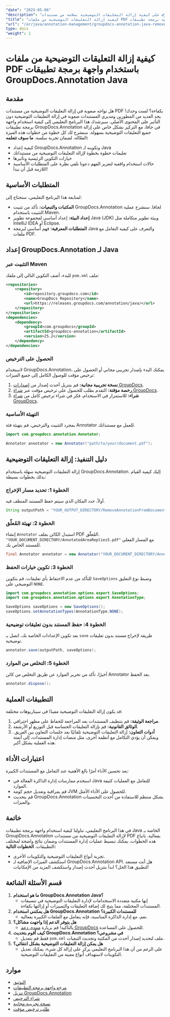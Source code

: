 ```yaml
---
"date": "2025-05-06"
"description": "تعرّف على كيفية إزالة التعليقات التوضيحية بسلاسة من مستندات PDF باستخدام واجهة برمجة تطبيقات GroupDocs.Annotation في جافا. اتبع دليلنا خطوة بخطوة لإدارة مستنداتك بكفاءة."
"title": "كيفية إزالة التعليقات التوضيحية من ملفات PDF باستخدام واجهة برمجة تطبيقات GroupDocs.Annotation Java"
"url": "/ar/java/annotation-management/groupdocs-annotation-java-remove-pdf-annotations/"
type: docs
"weight": 1
---
```


# كيفية إزالة التعليقات التوضيحية من ملفات PDF باستخدام واجهة برمجة تطبيقات GroupDocs.Annotation Java
## مقدمة
هل تواجه صعوبة في إزالة التعليقات التوضيحية من مستندات PDF بكفاءة؟ لست وحدك! يجد العديد من المطورين ومديري المستندات صعوبة في إزالة التعليقات التوضيحية دون التأثير على المحتوى الأصلي. سيرشدك هذا البرنامج التعليمي إلى كيفية استخدام واجهة برمجة تطبيقات GroupDocs.Annotation في جافا، مع التركيز بشكل خاص على إزالة جميع التعليقات التوضيحية بسهولة. سنشرح لك كل خطوة من خطوات هذه الميزة الفعّالة، لضمان تجربة سلسة.
**ما سوف تتعلمه:**
- كيفية إعداد GroupDocs.Annotation وتكوينه لـ Java
- تعليمات خطوة بخطوة لإزالة التعليقات التوضيحية من مستنداتك
- خيارات التكوين الرئيسية وتأثيرها
- حالات استخدام واقعية لتعزيز الفهم
دعونا نلقي نظرة على المتطلبات الأساسية اللازمة قبل أن نبدأ!
## المتطلبات الأساسية
لمتابعة هذا البرنامج التعليمي، ستحتاج إلى:
- **المكتبات والتبعيات:** تأكد من تثبيت GroupDocs.Annotation لجافا. سنشرح عملية التثبيت باستخدام Maven.
- **إعداد البيئة:** إعداد أساسي لمجموعة تطوير Java (JDK) وبيئة تطوير متكاملة مثل IntelliJ IDEA أو Eclipse.
- **المتطلبات المعرفية:** فهم أساسي لبرمجة Java والتعرف على كيفية التعامل مع ملفات PDF.
## إعداد GroupDocs.Annotation لـ Java
### التثبيت عبر Maven
للبدء، أضف التكوين التالي إلى ملفك `pom.xml` ملف:
```xml
<repositories>
    <repository>
        <id>repository.groupdocs.com</id>
        <name>GroupDocs Repository</name>
        <url>https://releases.groupdocs.com/annotation/java/</url>
    </repository>
</repositories>
<dependencies>
    <dependency>
        <groupId>com.groupdocs</groupId>
        <artifactId>groupdocs-annotation</artifactId>
        <version>25.2</version>
    </dependency>
</dependencies>
```
### الحصول على الترخيص
لاستخدام GroupDocs.Annotation، يمكنك البدء بإصدار تجريبي مجاني أو الحصول على ترخيص مؤقت للوصول الكامل إلى جميع الميزات:
1. **نسخة تجريبية مجانية:** قم بتنزيل أحدث إصدار من [إصدارات GroupDocs](https://releases.groupdocs.com/annotation/java/).
2. **رخصة مؤقتة:** التقدم بطلب للحصول على ترخيص مؤقت عبر [شراء GroupDocs](https://purchase.groupdocs.com/temporary-license/).
3. **شراء:** للاستمرار في الاستخدام، فكر في شراء ترخيص كامل من [شراء GroupDocs](https://purchase.groupdocs.com/buy).
### التهيئة الأساسية
بمجرد التثبيت والترخيص، قم بتهيئة فئة Annotator للعمل مع مستنداتك.
```java
import com.groupdocs.annotation.Annotator;

Annotator annotator = new Annotator("path/to/your/document.pdf");
```
## دليل التنفيذ: إزالة التعليقات التوضيحية
إزالة التعليقات التوضيحية سهلة باستخدام GroupDocs.Annotation. إليك كيفية القيام بذلك بخطوات بسيطة:
### الخطوة 1: تحديد مسار الإخراج
أولاً، حدد المكان الذي سيتم حفظ المستند المنظف فيه.
```java
String outputPath = "YOUR_OUTPUT_DIRECTORY/RemoveAnnotationFromDocument.pdf"; // تحديث مع المسار الخاص بك
```
### الخطوة 2: تهيئة المُعلّق
إنشاء `Annotator` استبدل الكائن بملف PDF المُعلّق. `"YOUR_DOCUMENT_DIRECTORY/AnnotatedAreaReplies5.pdf"` مع المسار الفعلي للمستند الخاص بك.
```java
final Annotator annotator = new Annotator("YOUR_DOCUMENT_DIRECTORY/AnnotatedAreaReplies5.pdf");
```
### الخطوة 3: تكوين خيارات الحفظ
للتأكد من عدم الاحتفاظ بأي تعليقات، قم بتكوين `SaveOptions` وضبط نوع التعليق التوضيحي على `NONE`.
```java
import com.groupdocs.annotation.options.export.SaveOptions;
import com.groupdocs.annotation.options.export.AnnotationType;

SaveOptions saveOptions = new SaveOptions();
saveOptions.setAnnotationTypes(AnnotationType.NONE);
```
### الخطوة 4: حفظ المستند بدون تعليقات توضيحية
بعد تكوين الإعدادات الخاصة بك، اتصل بـ `save` طريقة لإخراج مستند بدون تعليقات توضيحية.
```java
annotator.save(outputPath, saveOptions);
```
### الخطوة 5: التخلص من الموارد
أخيرًا، تأكد من تحرير الموارد عن طريق التخلص من كائن Annotator بعد الحفظ.
```java
annotator.dispose();
```
## التطبيقات العملية
قد يكون إزالة التعليقات التوضيحية مفيدًا في سيناريوهات مختلفة:
1. **مراجعة الوثيقة:** قم بتنظيف المستندات بعد المراجعة للحفاظ على مظهر احترافي.
2. **الوثائق القانونية:** قم بإزالة التعليقات الحساسة قبل التوزيع أو الأرشفة.
3. **أدوات التعاون:** إزالة التعليقات التوضيحية تلقائيًا بعد جلسات التعاون بين الفريق.
ويمكن أن يؤدي التكامل مع أنظمة أخرى، مثل منصات إدارة المستندات، إلى أتمتة هذه العملية بشكل أكبر.
## اعتبارات الأداء
يعد تحسين الأداء أمرًا بالغ الأهمية عند التعامل مع المستندات الكبيرة:
- استخدم ممارسات إدارة الذاكرة الفعالة في Java للتعامل مع العمليات كثيفة الموارد.
- قم بمراقبة وتعديل حجم كومة JVM للحصول على الأداء الأمثل.
- قم بتحديث GroupDocs.Annotation بشكل منتظم للاستفادة من أحدث التحسينات والميزات.
## خاتمة
في هذا البرنامج التعليمي، تناولنا كيفية استخدام واجهة برمجة تطبيقات Java الخاصة بـ GroupDocs.Annotation لإزالة التعليقات التوضيحية من مستندات PDF بفعالية. باتباع هذه الخطوات، يمكنك تبسيط عمليات إدارة المستندات وضمان نتائج واضحة لمختلف التطبيقات.
**الخطوات التالية:**
- تجربة أنواع التعليقات التوضيحية والتكوينات الأخرى.
- استكشف الميزات الإضافية لـ GroupDocs.Annotation API.
هل أنت مستعد لتطبيق هذا الحل؟ ابدأ بتنزيل أحدث إصدار واستكشف المزيد من الإمكانيات!
## قسم الأسئلة الشائعة
1. **ما هو استخدام GroupDocs.Annotation Java؟**
   - إنها مكتبة متعددة الاستخدامات لإدارة التعليقات التوضيحية في تنسيقات المستندات المختلفة، مما يتيح لك إضافة التعليقات والتمييزات أو إزالتها بكفاءة.
2. **هل يمكنني استخدام GroupDocs.Annotation للمستندات الكبيرة؟**
   - نعم، مع إدارة الذاكرة المناسبة، فإنه يتعامل مع الملفات الكبيرة بفعالية.
3. **هل يتوفر الدعم إذا واجهت مشاكل؟**
   - بالتأكيد! قم بزيارة [منتدى دعم GroupDocs](https://forum.groupdocs.com/c/annotation/) للحصول على المساعدة.
4. **كيف أقوم بتحديث GroupDocs.Annotation في مشروعي؟**
   - فقط قم بتعديل `pom.xml` ملف لتحديد إصدار أحدث من المكتبة وتحديث التبعيات.
5. **هل يمكن إزالة التعليقات التوضيحية بشكل انتقائي؟**
   - على الرغم من أن هذا البرنامج التعليمي يركز على إزالة كل شيء، يمكنك تعديل التكوينات لاستهداف أنواع معينة من التعليقات التوضيحية.
## موارد
- [التوثيق](https://docs.groupdocs.com/annotation/java/)
- [مرجع واجهة برمجة التطبيقات](https://reference.groupdocs.com/annotation/java/)
- [تنزيل GroupDocs.Annotation](https://releases.groupdocs.com/annotation/java/)
- [شراء الترخيص](https://purchase.groupdocs.com/buy)
- [نسخة تجريبية مجانية](https://releases.groupdocs.com/annotation/java/)
- [طلب ترخيص مؤقت](https://purchase.groupdocs.com/temporary-license/)